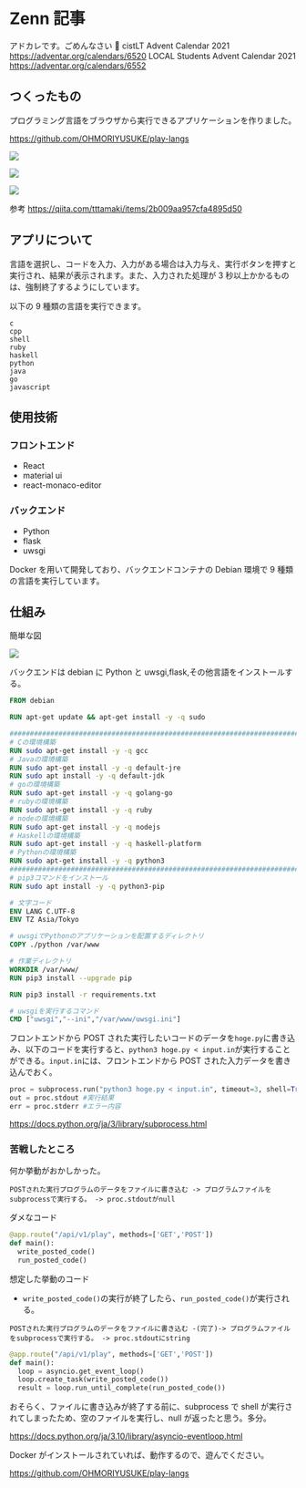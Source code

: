 # Zenn 記事

アドカレです。ごめんなさい 🙇
cistLT Advent Calendar 2021
https://adventar.org/calendars/6520
LOCAL Students Advent Calendar 2021
https://adventar.org/calendars/6552

## つくったもの

プログラミング言語をブラウザから実行できるアプリケーションを作りました。

https://github.com/OHMORIYUSUKE/play-langs

![](https://storage.googleapis.com/zenn-user-upload/fc13dfff31c0-20211230.png)

![](https://storage.googleapis.com/zenn-user-upload/3f6aff1031e4-20211230.png)

![](https://storage.googleapis.com/zenn-user-upload/1b3501847695-20211230.png)

参考
https://qiita.com/tttamaki/items/2b009aa957cfa4895d50

## アプリについて

言語を選択し、コードを入力、入力がある場合は入力与え、実行ボタンを押すと実行され、結果が表示されます。また、入力された処理が 3 秒以上かかるものは、強制終了するようにしています。

以下の 9 種類の言語を実行できます。

```
c
cpp
shell
ruby
haskell
python
java
go
javascript
```

## 使用技術

### フロントエンド

- React
- material ui
- react-monaco-editor

### バックエンド

- Python
- flask
- uwsgi

Docker を用いて開発しており、バックエンドコンテナの Debian 環境で 9 種類の言語を実行しています。

## 仕組み

簡単な図

![](https://storage.googleapis.com/zenn-user-upload/9a1c61d95aeb-20211230.png)

バックエンドは debian に Python と uwsgi,flask,その他言語をインストールする。

```Dockerfile
FROM debian

RUN apt-get update && apt-get install -y -q sudo

########################################################################
# Cの環境構築
RUN sudo apt-get install -y -q gcc
# Javaの環境構築
RUN sudo apt-get install -y -q default-jre
RUN sudo apt install -y -q default-jdk
# goの環境構築
RUN sudo apt-get install -y -q golang-go
# rubyの環境構築
RUN sudo apt-get install -y -q ruby
# nodeの環境構築
RUN sudo apt-get install -y -q nodejs
# Haskellの環境構築
RUN sudo apt-get install -y -q haskell-platform
# Pythonの環境構築
RUN sudo apt-get install -y -q python3
#######################################################################
# pip3コマンドをインストール
RUN sudo apt install -y -q python3-pip

# 文字コード
ENV LANG C.UTF-8
ENV TZ Asia/Tokyo

# uwsgiでPythonのアプリケーションを配置するディレクトリ
COPY ./python /var/www

# 作業ディレクトリ
WORKDIR /var/www/
RUN pip3 install --upgrade pip

RUN pip3 install -r requirements.txt

# uwsgiを実行するコマンド
CMD ["uwsgi","--ini","/var/www/uwsgi.ini"]
```

フロントエンドから POST された実行したいコードのデータを`hoge.py`に書き込み、以下のコードを実行すると、`python3 hoge.py < input.in`が実行することができる。`input.in`には、フロントエンドから POST された入力データを書き込んでおく。

```python
proc = subprocess.run("python3 hoge.py < input.in", timeout=3, shell=True, stdout=PIPE, stderr=PIPE, text=True)
out = proc.stdout #実行結果
err = proc.stderr #エラー内容
```

https://docs.python.org/ja/3/library/subprocess.html

### 苦戦したところ

何か挙動がおかしかった。

```
POSTされた実行プログラムのデータをファイルに書き込む -> プログラムファイルをsubprocessで実行する。 -> proc.stdoutがnull
```

ダメなコード

```python
@app.route("/api/v1/play", methods=['GET','POST'])
def main():
  write_posted_code()
  run_posted_code()
```

想定した挙動のコード

- `write_posted_code()`の実行が終了したら、`run_posted_code()`が実行される。

```
POSTされた実行プログラムのデータをファイルに書き込む -(完了)-> プログラムファイルをsubprocessで実行する。 -> proc.stdoutにstring
```

```python
@app.route("/api/v1/play", methods=['GET','POST'])
def main():
  loop = asyncio.get_event_loop()
  loop.create_task(write_posted_code())
  result = loop.run_until_complete(run_posted_code())
```

おそらく、ファイルに書き込みが終了する前に、subprocess で shell が実行されてしまったため、空のファイルを実行し、null が返ったと思う。多分。

https://docs.python.org/ja/3.10/library/asyncio-eventloop.html

Docker がインストールされていれば、動作するので、遊んでください。

https://github.com/OHMORIYUSUKE/play-langs
